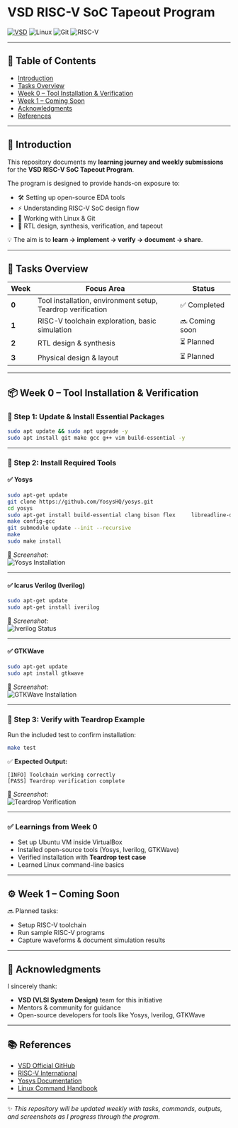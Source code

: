 # VSD RISC-V SoC Tapeout Program 

[![VSD](https://img.shields.io/github/last-commit/your-username/your-repo-name?color=blue&style=for-the-badge)](https://www.vlsisystemdesign.com/)
![Linux](https://img.shields.io/badge/OS-Linux%20%7C%20Ubuntu-orange?style=for-the-badge&logo=linux) 
![Git](https://img.shields.io/badge/Version%20Control-Git-black?style=for-the-badge&logo=git) 
![RISC-V](https://img.shields.io/badge/Architecture-RISC--V-blue?style=for-the-badge&logo=riscv)


---

## 📌 Table of Contents  
- [Introduction](#-introduction)  
- [Tasks Overview](#-tasks-overview)  
- [Week 0 – Tool Installation & Verification](#-week-0--tool-installation--verification)  
- [Week 1 – Coming Soon](#-week-1--coming-soon)  
- [Acknowledgments](#-acknowledgments)  
- [References](#-references)  

---

## 🔰 Introduction  
This repository documents my **learning journey and weekly submissions** for the **VSD RISC-V SoC Tapeout Program**.  

The program is designed to provide hands-on exposure to:  
- 🛠️ Setting up open-source EDA tools  
- ⚡ Understanding RISC-V SoC design flow  
- 🐧 Working with Linux & Git  
- 🚀 RTL design, synthesis, verification, and tapeout  

💡 The aim is to **learn → implement → verify → document → share**.  

---

## 📝 Tasks Overview  

| Week | Focus Area | Status |
|------|------------|--------|
| **0** | Tool installation, environment setup, Teardrop verification | ✅ Completed |
| **1** | RISC-V toolchain exploration, basic simulation | 🔜 Coming soon |
| **2** | RTL design & synthesis | ⏳ Planned |
| **3** | Physical design & layout | ⏳ Planned |

---

## 📦 Week 0 – Tool Installation & Verification  

### 🔹 Step 1: Update & Install Essential Packages  
```bash
sudo apt update && sudo apt upgrade -y
sudo apt install git make gcc g++ vim build-essential -y
```

---

### 🔹 Step 2: Install Required Tools  

#### ✅ Yosys  
```bash
sudo apt-get update
git clone https://github.com/YosysHQ/yosys.git
cd yosys
sudo apt-get install build-essential clang bison flex     libreadline-dev gawk tcl-dev libffi-dev git     graphviz xdot pkg-config python3 libboost-system-dev     libboost-python-dev libboost-filesystem-dev zlib1g-dev
make config-gcc
git submodule update --init --recursive
make
sudo make install
```
📸 *Screenshot:*  
![Yosys Installation](./images/week0_yosys_done.png)  

---

#### ✅ Icarus Verilog (Iverilog)  
```bash
sudo apt-get update
sudo apt-get install iverilog
```
📸 *Screenshot:*  
![Iverilog Status](./images/week0_iverilog_done.png)  

---

#### ✅ GTKWave  
```bash
sudo apt-get update
sudo apt install gtkwave
```
📸 *Screenshot:*  
![GTKWave Installation](./images/week0_gtkwave_done.png)  

---

### 🔹 Step 3: Verify with Teardrop Example  
Run the included test to confirm installation:  

```bash
make test
```

✅ **Expected Output:**  
```text
[INFO] Toolchain working correctly
[PASS] Teardrop verification complete
```

📸 *Screenshot:*  
![Teardrop Verification](./images/week0_teardrop_output.png)  

---

### ✅ Learnings from Week 0  
- Set up Ubuntu VM inside VirtualBox  
- Installed open-source tools (Yosys, Iverilog, GTKWave)  
- Verified installation with **Teardrop test case**  
- Learned Linux command-line basics  

---

## ⚙️ Week 1 – Coming Soon  

🔜 Planned tasks:  
- Setup RISC-V toolchain  
- Run sample RISC-V programs  
- Capture waveforms & document simulation results  

---

## 🙏 Acknowledgments  
I sincerely thank:  
- **VSD (VLSI System Design)** team for this initiative  
- Mentors & community for guidance  
- Open-source developers for tools like Yosys, Iverilog, GTKWave  

---

## 📚 References  
- [VSD Official GitHub](https://github.com/vlsisystemdesign)  
- [RISC-V International](https://riscv.org)  
- [Yosys Documentation](http://www.clifford.at/yosys/)  
- [Linux Command Handbook](https://linuxcommand.org/)  

---

✨ *This repository will be updated weekly with tasks, commands, outputs, and screenshots as I progress through the program.*  
